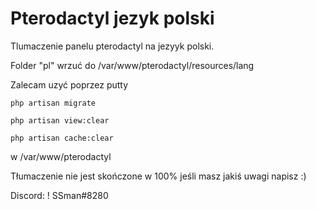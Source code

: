 # Pterodactyl jezyk polski
 Tlumaczenie panelu pterodactyl na jezyyk polski.

Folder "pl" wrzuć do /var/www/pterodactyl/resources/lang

Zalecam uzyć poprzez putty

`php artisan migrate`

`php artisan view:clear`

`php artisan cache:clear`

w /var/www/pterodactyl

Tłumaczenie nie jest skończone w 100% jeśli masz jakiś uwagi napisz :)

Discord: ! SSman#8280
